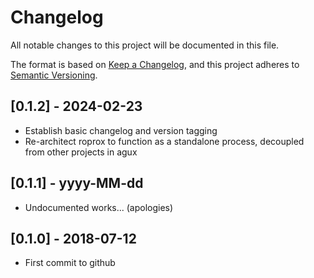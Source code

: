 # Changelog

All notable changes to this project will be documented in this file.

The format is based on [Keep a Changelog](https://keepachangelog.com/en/1.0.0/),
and this project adheres to [Semantic Versioning](https://semver.org/spec/v2.0.0.html).

## [0.1.2] - 2024-02-23

- Establish basic changelog and version tagging
- Re-architect roprox to function as a standalone process, decoupled from other projects in agux

## [0.1.1] - yyyy-MM-dd

- Undocumented works... (apologies)

## [0.1.0] - 2018-07-12

- First commit to github
